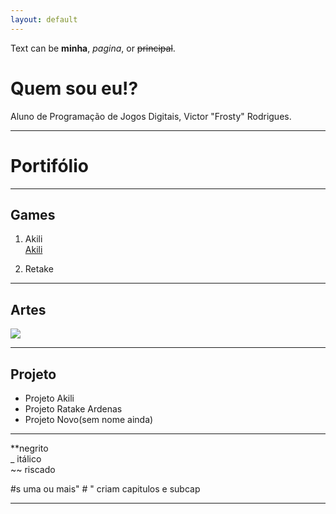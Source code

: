 ```yaml
---
layout: default
---
```


Text can be **minha**, _pagina_, or ~~principal~~.
# Quem sou eu!?
Aluno de Programação de Jogos Digitais, Victor "Frosty" Rodrigues.
* * * 
# Portifólio 

* * *  
## Games  
1. Akili  
[Akili](https://elielton90.github.io/Akili/)

2. Retake  
* * *  
## Artes  
![](https://orig00.deviantart.net/cc86/f/2015/014/9/e/m4a4_asiimov___pixel_art_by_stephenmdw-d8dy367.png) 
* * *  
## Projeto  
* Projeto Akili  
* Projeto Ratake Ardenas  
* Projeto Novo(sem nome ainda) 

* * *  
**negrito  
_ itálico  
~~ riscado  

#s uma ou mais" # " criam capitulos e subcap

* * *  
